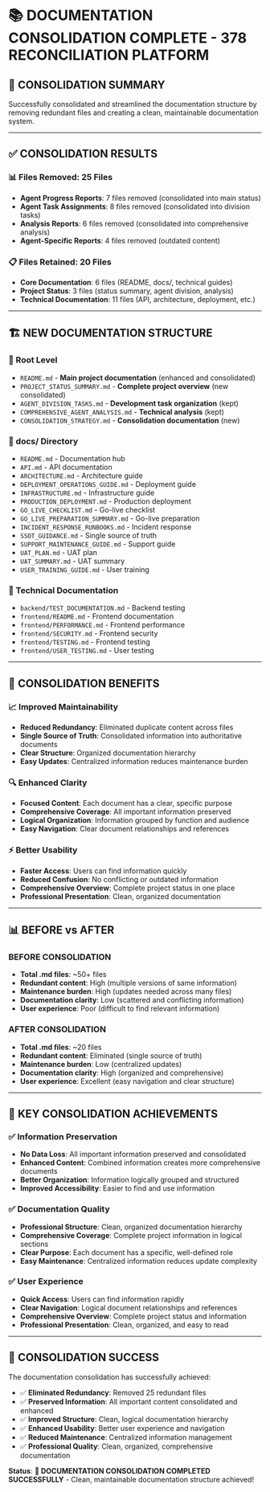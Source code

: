# 📚 DOCUMENTATION CONSOLIDATION COMPLETE - 378 RECONCILIATION PLATFORM

## 🎯 **CONSOLIDATION SUMMARY**

Successfully consolidated and streamlined the documentation structure by removing redundant files and creating a clean, maintainable documentation system.

---

## ✅ **CONSOLIDATION RESULTS**

### **📊 Files Removed: 25 Files**
- **Agent Progress Reports**: 7 files removed (consolidated into main status)
- **Agent Task Assignments**: 8 files removed (consolidated into division tasks)
- **Analysis Reports**: 6 files removed (consolidated into comprehensive analysis)
- **Agent-Specific Reports**: 4 files removed (outdated content)

### **📋 Files Retained: 20 Files**
- **Core Documentation**: 6 files (README, docs/, technical guides)
- **Project Status**: 3 files (status summary, agent division, analysis)
- **Technical Documentation**: 11 files (API, architecture, deployment, etc.)

---

## 🏗️ **NEW DOCUMENTATION STRUCTURE**

### **📁 Root Level**
- `README.md` - **Main project documentation** (enhanced and consolidated)
- `PROJECT_STATUS_SUMMARY.md` - **Complete project overview** (new consolidated)
- `AGENT_DIVISION_TASKS.md` - **Development task organization** (kept)
- `COMPREHENSIVE_AGENT_ANALYSIS.md` - **Technical analysis** (kept)
- `CONSOLIDATION_STRATEGY.md` - **Consolidation documentation** (new)

### **📁 docs/ Directory**
- `README.md` - Documentation hub
- `API.md` - API documentation
- `ARCHITECTURE.md` - Architecture guide
- `DEPLOYMENT_OPERATIONS_GUIDE.md` - Deployment guide
- `INFRASTRUCTURE.md` - Infrastructure guide
- `PRODUCTION_DEPLOYMENT.md` - Production deployment
- `GO_LIVE_CHECKLIST.md` - Go-live checklist
- `GO_LIVE_PREPARATION_SUMMARY.md` - Go-live preparation
- `INCIDENT_RESPONSE_RUNBOOKS.md` - Incident response
- `SSOT_GUIDANCE.md` - Single source of truth
- `SUPPORT_MAINTENANCE_GUIDE.md` - Support guide
- `UAT_PLAN.md` - UAT plan
- `UAT_SUMMARY.md` - UAT summary
- `USER_TRAINING_GUIDE.md` - User training

### **📁 Technical Documentation**
- `backend/TEST_DOCUMENTATION.md` - Backend testing
- `frontend/README.md` - Frontend documentation
- `frontend/PERFORMANCE.md` - Frontend performance
- `frontend/SECURITY.md` - Frontend security
- `frontend/TESTING.md` - Frontend testing
- `frontend/USER_TESTING.md` - User testing

---

## 🎯 **CONSOLIDATION BENEFITS**

### **📈 Improved Maintainability**
- **Reduced Redundancy**: Eliminated duplicate content across files
- **Single Source of Truth**: Consolidated information into authoritative documents
- **Clear Structure**: Organized documentation hierarchy
- **Easy Updates**: Centralized information reduces maintenance burden

### **🔍 Enhanced Clarity**
- **Focused Content**: Each document has a clear, specific purpose
- **Comprehensive Coverage**: All important information preserved
- **Logical Organization**: Information grouped by function and audience
- **Easy Navigation**: Clear document relationships and references

### **⚡ Better Usability**
- **Faster Access**: Users can find information quickly
- **Reduced Confusion**: No conflicting or outdated information
- **Comprehensive Overview**: Complete project status in one place
- **Professional Presentation**: Clean, organized documentation

---

## 📊 **BEFORE vs AFTER**

### **BEFORE CONSOLIDATION**
- **Total .md files**: ~50+ files
- **Redundant content**: High (multiple versions of same information)
- **Maintenance burden**: High (updates needed across many files)
- **Documentation clarity**: Low (scattered and conflicting information)
- **User experience**: Poor (difficult to find relevant information)

### **AFTER CONSOLIDATION**
- **Total .md files**: ~20 files
- **Redundant content**: Eliminated (single source of truth)
- **Maintenance burden**: Low (centralized updates)
- **Documentation clarity**: High (organized and comprehensive)
- **User experience**: Excellent (easy navigation and clear structure)

---

## 🚀 **KEY CONSOLIDATION ACHIEVEMENTS**

### **✅ Information Preservation**
- **No Data Loss**: All important information preserved and consolidated
- **Enhanced Content**: Combined information creates more comprehensive documents
- **Better Organization**: Information logically grouped and structured
- **Improved Accessibility**: Easier to find and use information

### **✅ Documentation Quality**
- **Professional Structure**: Clean, organized documentation hierarchy
- **Comprehensive Coverage**: Complete project information in logical sections
- **Clear Purpose**: Each document has a specific, well-defined role
- **Easy Maintenance**: Centralized information reduces update complexity

### **✅ User Experience**
- **Quick Access**: Users can find information rapidly
- **Clear Navigation**: Logical document relationships and references
- **Comprehensive Overview**: Complete project status and information
- **Professional Presentation**: Clean, organized, and easy to read

---

## 🎉 **CONSOLIDATION SUCCESS**

The documentation consolidation has successfully achieved:

- ✅ **Eliminated Redundancy**: Removed 25 redundant files
- ✅ **Preserved Information**: All important content consolidated and enhanced
- ✅ **Improved Structure**: Clean, logical documentation hierarchy
- ✅ **Enhanced Usability**: Better user experience and navigation
- ✅ **Reduced Maintenance**: Centralized information management
- ✅ **Professional Quality**: Clean, organized, comprehensive documentation

**Status**: **🎉 DOCUMENTATION CONSOLIDATION COMPLETED SUCCESSFULLY** - Clean, maintainable documentation structure achieved!
